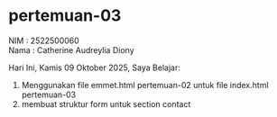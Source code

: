 # pertemuan-03

NIM : 2522500060 <br>
Nama : Catherine Audreylia Diony <br>

Hari Ini, Kamis 09 Oktober 2025, Saya Belajar:
<ol>
    <li>Menggunakan file emmet.html pertemuan-02 untuk file index.html pertemuan-03</li>
    <li>membuat struktur form untuk section contact</li>
</ol>